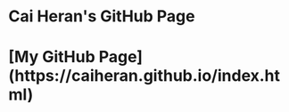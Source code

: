 <h1 style="text-align=center">Cai Heran's GitHub Page<h1>
[My GitHub Page](https://caiheran.github.io/index.html)